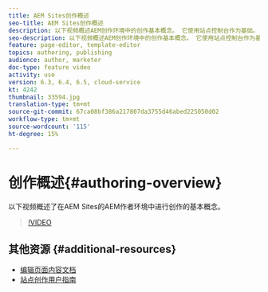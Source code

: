 ```yaml
---
title: AEM Sites创作概述
seo-title: AEM Sites创作概述
description: 以下视频概述AEM创作环境中的创作基本概念。 它使用站点控制台作为基础。
seo-description: 以下视频概述AEM创作环境中的创作基本概念。 它使用站点控制台作为基础。
feature: page-editor, template-editor
topics: authoring, publishing
audience: author, marketer
doc-type: feature video
activity: use
version: 6.3, 6.4, 6.5, cloud-service
kt: 4242
thumbnail: 33594.jpg
translation-type: tm+mt
source-git-commit: 67ca08bf386a217807da3755d46abed225050d02
workflow-type: tm+mt
source-wordcount: '115'
ht-degree: 15%

---
```



# 创作概述{#authoring-overview}

以下视频概述了在AEM Sites的AEM作者环境中进行创作的基本概念。

>[!VIDEO](https://video.tv.adobe.com/v/33594?quality=12&learn=on)

## 其他资源 {#additional-resources}

* [编辑页面内容文档](https://docs.adobe.com/content/help/en/experience-manager-cloud-service/sites/authoring/fundamentals/editing-content.html)
* [站点创作用户指南](https://docs.adobe.com/content/help/en/experience-manager-65/authoring/home.html?topic=/experience-manager/6-5/sites/authoring/morehelp/page-authoring.ug.js)
